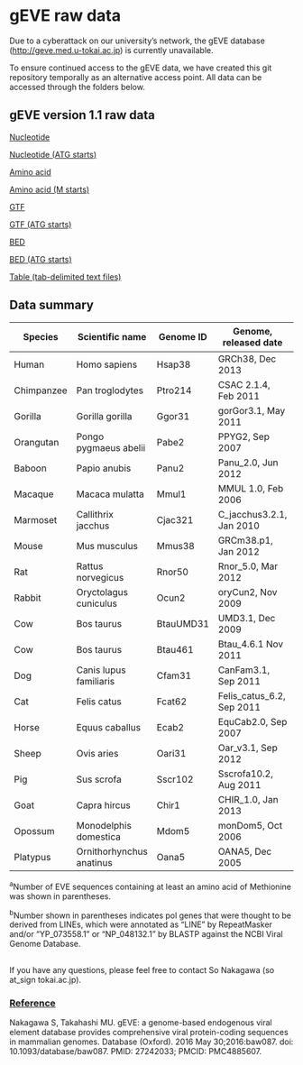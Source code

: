 # gEVE raw data


Due to a cyberattack on our university’s network, the gEVE database (http://geve.med.u-tokai.ac.jp) is currently unavailable.

To ensure continued access to the gEVE data, we have created this git repository temporally as an alternative access point. All data can be accessed through the folders below.

## gEVE version 1.1 raw data

[Nucleotide](./nt_fasta)

[Nucleotide (ATG starts)](./ntm_fasta)

[Amino acid](./aa_fasta)

[Amino acid (M starts)](./aam_fasta)

[GTF](./gtf)

[GTF (ATG starts)](./gtf_m)

[BED](./bed)

[BED (ATG starts)](./bed_m)

[Table (tab-delimited text files)](./table)

## Data summary

| Species    | Scientific name         | Genome ID | Genome, released date    | EVEs (Met)<sup>a</sup>| gag   | pro   | pol (LINE)<sup>b</sup>| env   | others |
|------------|-------------------------|-----------|--------------------------|-----------------------|-------|-------|-----------------------|-------|--------|
| Human      | Homo sapiens            | Hsap38    | GRCh38, Dec 2013         | 33,966 (31,292)       | 1,782 | 1,482 | 29,120 (21,087)       | 1,731 | 11     |
| Chimpanzee | Pan troglodytes         | Ptro214   | CSAC 2.1.4, Feb 2011     | 30,099 (28,136)       | 1,813 | 1,125 | 25,572 (19,043)       | 1,719 | 10     |
| Gorilla    | Gorilla gorilla         | Ggor31    | gorGor3.1, May 2011      | 26,335 (24,409)       | 1,456 | 1,034 | 22,462 (16,140)       | 1,486 | 8      |
| Orangutan	 | Pongo pygmaeus abelii   | Pabe2     | PPYG2, Sep 2007	        | 28,315 (26,716)       | 1,214 | 846   | 24,919 (19,492)       | 1,400 | 14     |
| Baboon     | Papio anubis            | Panu2     | Panu_2.0, Jun 2012	　   　| 27,230 (25,192)       | 2,101 | 1,240 | 22,125 (15,476)       | 1,962 | 5      |
| Macaque    | Macaca mulatta          | Mmul1     | MMUL 1.0, Feb 2006       | 26,941 (25,043)       | 1,980 | 1,130 | 21,968 (15,745)       | 2,020 | 7      |
| Marmoset   | Callithrix jacchus      | Cjac321   | C_jacchus3.2.1, Jan 2010 | 21,802 (20,614)       | 992   | 406   | 19,575 (16,070)       | 888   | 3      |
| Mouse      | Mus musculus            | Mmus38    | GRCm38.p1, Jan 2012      | 61,184 (58,805)       | 7,494 | 5,602 | 46,784 (29,122)       | 3,075 | 16     |
| Rat        | Rattus norvegicus       | Rnor50    | Rnor_5.0, Mar 2012       | 34,861 (32,525)       | 2,570 | 1,491 | 29,258 (21,517)       | 1,771 | 6      |
| Rabbit     | Oryctolagus cuniculus   | Ocun2     | oryCun2, Nov 2009        | 13,214 (12,909)       | 438   | 237   | 12,275 (10,473)       | 292   | 2      |
| Cow        | Bos taurus              | BtauUMD31 | UMD3.1, Dec 2009         | 105,654 (104,674)     | 1,023 | 673   | 103,402 (98,952)      | 648   | 1      |
| Cow        | Bos taurus              | Btau461   | Btau_4.6.1 Nov 2011      | 98,016 (97,150)       | 860   | 641   | 96,065 (92,153)       | 585   | 0      |
| Dog        | Canis lupus familiaris  | Cfam31    | CanFam3.1, Sep 2011      | 11,393 (11,011)       | 399   | 135   | 10,815 (10,019)       | 78    | 0      |
| Cat        | Felis catus             | Fcat62    | Felis_catus_6.2, Sep 2011| 11,132 (10,625)       | 694   | 203   | 9,898 (8,505)         | 391   | 1      |
| Horse      | Equus caballus          | Ecab2     | EquCab2.0, Sep 2007      | 14,391 (13,972)       | 190   | 142   | 13,904 (12,554)       | 167   | 0      |
| Sheep      | Ovis aries              | Oari31    | Oar_v3.1, Sep 2012       | 61,093 (60,184)       | 1,099 | 517   | 58,940 (55,274)       | 628   | 1      |
| Pig        | Sus scrofa              | Sscr102   | Sscrofa10.2, Aug 2011    | 15,210 (14,761)       | 456   | 155   | 14,350 (13,207)       | 285   | 9      |
| Goat       | Capra hircus            | Chir1     | CHIR_1.0, Jan 2013       | 37,003 (36,060)       | 1,106 | 508   | 34,797 (31,146)       | 653   | 0      |
| Opossum    | Monodelphis domestica   | Mdom5     | monDom5, Oct 2006        | 77,190 (73,029)       | 2,546 | 2,723 | 71,821 (46,874)       | 1,134 | 0      |
| Platypus   | Ornithorhynchus anatinus| Oana5     | OANA5, Dec 2005          | 1,742 (1,365)         | 2     | 1     | 1,732 (1,658)         | 7     | 0      |

<sup>a</sup>Number of EVE sequences containing at least an amino acid of Methionine was shown in parentheses. 

<sup>b</sup>Number shown in parentheses indicates pol genes that were thought to be derived from LINEs, which were annotated as “LINE” by RepeatMasker and/or “YP_073558.1” or “NP_048132.1” by BLASTP against the NCBI Viral Genome Database.

##

If you have any questions, please feel free to contact So Nakagawa (so at_sign tokai.ac.jp).

### [Reference](https://academic.oup.com/database/article/doi/10.1093/database/baw087/2630466)
Nakagawa S, Takahashi MU. 
gEVE: a genome-based endogenous viral element database provides comprehensive viral protein-coding sequences in mammalian genomes. 
Database (Oxford). 2016 May 30;2016:baw087. 
doi: 10.1093/database/baw087. PMID: 27242033; PMCID: PMC4885607.
